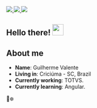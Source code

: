 <div>
    <a target='_blank' href="https://instagram.com/guimevn">
        <img src="https://img.shields.io/badge/Instagram-E4405F?style=for-the-badge&logo=instagram&logoColor=white">
    </a>
    <a target='_blank' href="https://linkedin.com/in/guimevn">
        <img src="https://img.shields.io/badge/LinkedIn-0077B5?style=for-the-badge&logo=linkedin&logoColor=white">
    </a>
    <a target='_blank' href="mailto:vdnguime@gmail.com">
        <img src="https://img.shields.io/badge/Gmail-D14836?style=for-the-badge&logo=gmail&logoColor=white">
    </a>
</div>

## Hello there! <img src="https://raw.githubusercontent.com/iampavangandhi/iampavangandhi/master/gifs/Hi.gif" width="30px">

## About me

* **Name**: Guilherme Valente
* **Living in**: Criciúma - SC, Brazil
* **Currently working**: TOTVS.
* **Currently learning**: Angular.

🥶❄️
